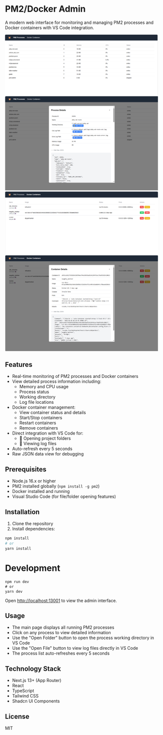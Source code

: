 # PM2/Docker Admin

A modern web interface for monitoring and managing PM2 processes and Docker containers with VS Code integration.

![PM2 Admin Interface](./screenshots/1.png)
![PM2 Admin Interface](./screenshots/2.png)
![PM2 Admin Interface](./screenshots/3.png)
![PM2 Admin Interface](./screenshots/4.png)

## Features

- Real-time monitoring of PM2 processes and Docker containers
- View detailed process information including:
  - Memory and CPU usage
  - Process status
  - Working directory
  - Log file locations
- Docker container management:
  - View container status and details
  - Start/Stop containers
  - Restart containers
  - Remove containers
- Direct integration with VS Code for:
  - 📁 Opening project folders
  - 📄 Viewing log files
- Auto-refresh every 5 seconds
- Raw JSON data view for debugging

## Prerequisites

- Node.js 16.x or higher
- PM2 installed globally (`npm install -g pm2`)
- Docker installed and running
- Visual Studio Code (for file/folder opening features)

## Installation

1. Clone the repository
2. Install dependencies:
```bash
npm install
# or
yarn install
```

# Development

```
npm run dev
# or 
yarn dev
```

Open [http://localhost:13001](http://localhost:13001) to view the admin interface.

## Usage

- The main page displays all running PM2 processes
- Click on any process to view detailed information
- Use the "Open Folder" button to open the process working directory in VS Code
- Use the "Open File" button to view log files directly in VS Code
- The process list auto-refreshes every 5 seconds

## Technology Stack

- Next.js 13+ (App Router)
- React
- TypeScript
- Tailwind CSS
- Shadcn UI Components

## License

MIT
